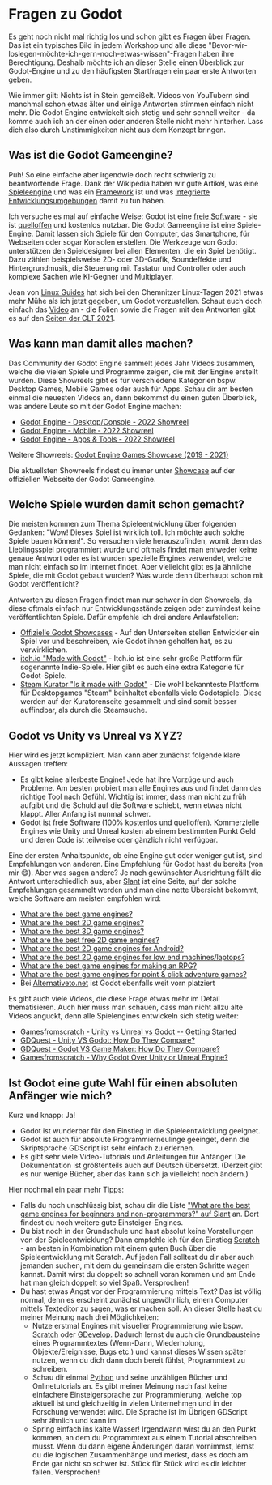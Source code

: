 # Fragen zu Godot

Es geht noch nicht mal richtig los und schon gibt es Fragen über Fragen. Das ist ein typisches Bild in jedem Workshop und alle diese "Bevor-wir-loslegen-möchte-ich-gern-noch-etwas-wissen"-Fragen haben ihre Berechtigung. Deshalb möchte ich an dieser Stelle einen Überblick zur Godot-Engine und zu den häufigsten Startfragen ein paar erste Antworten geben.

Wie immer gilt: Nichts ist in Stein gemeißelt. Videos von YouTubern sind manchmal schon etwas älter und einige Antworten stimmen einfach nicht mehr. Die Godot Engine entwickelt sich stetig und sehr schnell weiter - da komme auch ich an der einen oder anderen Stelle nicht mehr hinterher. Lass dich also durch Unstimmigkeiten nicht aus dem Konzept bringen.

## Was ist die Godot Gameengine?

Puh! So eine einfache aber irgendwie doch recht schwierig zu beantwortende Frage. Dank der Wikipedia haben wir gute Artikel, was eine [Spieleengine](https://de.wikipedia.org/wiki/Spiel-Engine) und was ein [Framework](https://de.wikipedia.org/wiki/Framework) ist und was [integrierte Entwicklungsumgebungen](https://de.wikipedia.org/wiki/Integrierte_Entwicklungsumgebung) damit zu tun haben.

Ich versuche es mal auf einfache Weise: Godot ist eine [freie Software](https://de.wikipedia.org/wiki/Freie_Software) - sie ist [quelloffen](https://de.wikipedia.org/wiki/Open_Source) und kostenlos nutzbar. Die Godot Gameengine ist eine Spiele-Engine. Damit lassen sich Spiele für den Computer, das Smartphone, für Webseiten oder sogar Konsolen erstellen. Die Werkzeuge von Godot unterstützen den Spieldesigner bei allen Elementen, die ein Spiel benötigt. Dazu zählen beispielsweise 2D- oder 3D-Grafik, Soundeffekte und Hintergrundmusik, die Steuerung mit Tastatur und Controller oder auch komplexe Sachen wie KI-Gegner und Multiplayer.

Jean von [Linux Guides](https://www.youtube.com/@LinuxGuides) hat sich bei den Chemnitzer Linux-Tagen 2021 etwas mehr Mühe als ich jetzt gegeben, um Godot vorzustellen. Schaut euch doch einfach das [Video](https://www.youtube.com/watch?v=sD3dB-6V_PU) an - die Folien sowie die Fragen mit den Antworten gibt es auf den [Seiten der CLT 2021](https://chemnitzer.linux-tage.de/2021/de/programm/beitrag/177). 

## Was kann man damit alles machen?

Das Community der Godot Engine sammelt jedes Jahr Videos zusammen, welche die vielen Spiele und Programme zeigen, die mit der Engine erstellt wurden. Diese Showreels gibt es für verschiedene Kategorien bspw. Desktop Games, Mobile Games oder auch für Apps. Schau dir am besten einmal die neuesten Videos an, dann bekommst du einen guten Überblick, was andere Leute so mit der Godot Engine machen:

- [Godot Engine - Desktop/Console - 2022 Showreel ](https://www.youtube.com/watch?v=UAS_pUTFA7o)
- [Godot Engine - Mobile - 2022 Showreel](https://www.youtube.com/watch?v=xF3QiQfQxeQ)
- [Godot Engine - Apps & Tools - 2022 Showreel](https://www.youtube.com/watch?v=9kKp0oguzr8)

Weitere Showreels: [Godot Engine Games Showcase (2019 - 2021)](https://www.youtube.com/watch?v=BhwMSfX-8iw&list=PLeG_dAglpVo6EpaO9A1nkwJZOwrfiLdQ8)

Die aktuellsten Showreels findest du immer unter [Showcase](https://godotengine.org/showcase) auf der offiziellen Webseite der Godot Gameengine.

## Welche Spiele wurden damit schon gemacht?

Die meisten kommen zum Thema Spieleentwicklung über folgenden Gedanken: "Wow! Dieses Spiel ist wirklich toll. Ich möchte auch solche Spiele bauen können!". So versuchen viele herauszufinden, womit denn das Lieblingsspiel programmiert wurde und oftmals findet man entweder keine genaue Antwort oder es ist wurden spezielle Engines verwendet, welche man nicht einfach so im Internet findet. Aber vielleicht gibt es ja ähnliche Spiele, die mit Godot gebaut wurden? Was wurde denn überhaupt schon mit Godot veröffentlicht?

Antworten zu diesen Fragen findet man nur schwer in den Showreels, da diese oftmals einfach nur Entwicklungsstände zeigen oder zumindest keine veröffentlichten Spiele. Dafür empfehle ich drei andere Anlaufstellen:

- [Offizielle Godot Showcases](https://godotengine.org/showcase) - Auf den Unterseiten stellen Entwickler ein Spiel vor und beschreiben, wie Godot ihnen geholfen hat, es zu verwirklichen.
- [itch.io "Made with Godot"](https://itch.io/games/made-with-godot) - Itch.io ist eine sehr große Plattform für sogenannte Indie-Spiele. Hier gibt es auch eine extra Kategorie für Godot-Spiele.
- [Steam Kurator "Is it made with Godot"](https://store.steampowered.com/curator/41324400-Is-it-made-with-Godot/) - Die wohl bekannteste Plattform für Desktopgames "Steam" beinhaltet ebenfalls viele Godotspiele. Diese werden auf der Kuratorenseite gesammelt und sind somit besser auffindbar, als durch die Steamsuche.

## Godot vs Unity vs Unreal vs XYZ?

Hier wird es jetzt kompliziert. Man kann aber zunächst folgende klare Aussagen treffen:

- Es gibt keine allerbeste Engine! Jede hat ihre Vorzüge und auch Probleme. Am besten probiert man alle Engines aus und findet dann das richtige Tool nach Gefühl. Wichtig ist immer, dass man nicht zu früh aufgibt und die Schuld auf die Software schiebt, wenn etwas nicht klappt. Aller Anfang ist nunmal schwer.
- Godot ist freie Software (100% kostenlos und quelloffen). Kommerzielle Engines wie Unity und Unreal kosten ab einem bestimmten Punkt Geld und deren Code ist teilweise oder gänzlich nicht verfügbar.

Eine der ersten Anhaltspunkte, ob eine Engine gut oder weniger gut ist, sind Empfehlungen von anderen. Eine Empfehlung für Godot hast du bereits (von mir :smile:). Aber was sagen andere? Je nach gewünschter Ausrichtung fällt die Antwort unterschiedlich aus, aber [Slant](https://www.slant.co/tags/game-development?filter=top) ist eine Seite, auf der solche Empfehlungen gesammelt werden und man eine nette Übersicht bekommt, welche Software am meisten empfohlen wird:

- [What are the best game engines?](https://www.slant.co/topics/991/~best-game-engines)
- [What are the best 2D game engines?](https://www.slant.co/topics/341/~best-2d-game-engines)
- [What are the best 3D game engines?](https://www.slant.co/topics/1495/~best-3d-game-engines)
- [What are the best free 2D game engines?](https://www.slant.co/topics/2526/~best-free-2d-game-engines)
- [What are the best 2D game engines for Android?](https://www.slant.co/topics/1476/~best-2d-game-engines-for-android)
- [What are the best 2D game engines for low end machines/laptops?](https://www.slant.co/topics/5363/~2d-game-engines-for-low-end-machines-laptops)
- [What are the best game engines for making an RPG?](https://www.slant.co/topics/9364/~game-engines-for-making-an-rpg)
- [What are the best game engines for point & click adventure games?](https://www.slant.co/topics/5145/~game-engines-for-point-click-adventure-games)
- Bei [Alternativeto.net](https://alternativeto.net/category/developer-tools/game-development/) ist Godot ebenfalls weit vorn platziert

Es gibt auch viele Videos, die diese Frage etwas mehr im Detail thematisieren. Auch hier muss man schauen, dass man nicht allzu alte Videos anguckt, denn alle Spielengines entwickeln sich stetig weiter:

- [Gamesfromscratch - Unity vs Unreal vs Godot -- Getting Started](https://www.youtube.com/watch?v=Fq_nK4_B6_0)
- [GDQuest - Unity VS Godot: How Do They Compare?](https://www.youtube.com/watch?v=kahPeM0scpM)
- [GDQuest - Godot VS Game Maker: How Do They Compare?](https://www.youtube.com/watch?v=3KKeFK0NHc8)
- [Gamesfromscratch - Why Godot Over Unity or Unreal Engine?](https://www.youtube.com/watch?v=l7BrpcboJno)

## Ist Godot eine gute Wahl für einen absoluten Anfänger wie mich?

Kurz und knapp: Ja!

- Godot ist wunderbar für den Einstieg in die Spieleentwicklung geeignet.
- Godot ist auch für absolute Programmierneulinge geeinget, denn die Skriptsprache GDScript ist sehr einfach zu erlernen.
- Es gibt sehr viele Video-Tutorials und Anleitungen für Anfänger. Die Dokumentation ist größtenteils auch auf Deutsch übersetzt. (Derzeit gibt es nur wenige Bücher, aber das kann sich ja vielleicht noch ändern.)

Hier nochmal ein paar mehr Tipps:

- Falls du noch unschlüssig bist, schau dir die Liste ["What are the best game engines for beginners and non-programmers?" auf Slant](https://www.slant.co/topics/1907/~best-game-engines-for-beginners-and-non-programmers) an. Dort findest du noch weitere gute Einsteiger-Engines.
- Du bist noch in der Grundschule und hast absolut keine Vorstellungen von der Spieleentwicklung? Dann empfehle ich für den Einstieg [Scratch](https://scratch.mit.edu/) - am besten in Kombination mit einem guten Buch über die Spieleentwicklung mit Scratch. Auf jeden Fall solltest du dir aber auch jemanden suchen, mit dem du gemeinsam die ersten Schritte wagen kannst. Damit wirst du doppelt so schnell voran kommen und am Ende hat man gleich doppelt so viel Spaß. Versprochen!
- Du hast etwas Angst vor der Programmierung mittels Text? Das ist völlig normal, denn es erscheint zunächst ungewöhnlich, einem Computer mittels Texteditor zu sagen, was er machen soll. An dieser Stelle hast du meiner Meinung nach drei Möglichkeiten:
    - Nutze erstmal Engines mit visueller Programmierung wie bspw. [Scratch]() oder [GDevelop](https://gdevelop.io/). Dadurch lernst du auch die Grundbausteine eines Programmtextes (Wenn-Dann, Wiederholung, Objekte/Ereignisse, Bugs etc.) und kannst dieses Wissen später nutzen, wenn du dich dann doch bereit fühlst, Programmtext zu schreiben.
    - Schau dir einmal [Python](https://www.python.org/) und seine unzähligen Bücher und Onlinetutorials an. Es gibt meiner Meinung nach fast keine einfachere Einsteigersprache zur Programmierung, welche top aktuell ist und gleichzeitig in vielen Unternehmen und in der Forschung verwendet wird. Die Sprache ist im Übrigen GDScript sehr ähnlich und kann im
    - Spring einfach ins kalte Wasser! Irgendwann wirst du an den Punkt kommen, an dem du Programmtext aus einem Tutorial abschreiben musst. Wenn du dann eigene Änderungen daran vornimmst, lernst du die logischen Zusammenhänge und merkst, dass es doch am Ende gar nicht so schwer ist. Stück für Stück wird es dir leichter fallen. Versprochen!
